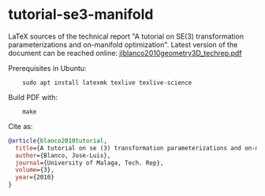 # tutorial-se3-manifold
LaTeX sources of the technical report "A tutorial on SE(3) transformation parameterizations and on-manifold optimization". Latest version of the document can be reached online: [jlblanco2010geometry3D_techrep.pdf](http://ingmec.ual.es/~jlblanco/papers/jlblanco2010geometry3D_techrep.pdf)

Prerequisites in Ubuntu:

        sudo apt install latexmk texlive texlive-science

Build PDF with:

        make

Cite as:

```bibtex
@article{blanco2010tutorial,
  title={A tutorial on se (3) transformation parameterizations and on-manifold optimization},
  author={Blanco, Jose-Luis},
  journal={University of Malaga, Tech. Rep},
  volume={3},
  year={2010}
}
```
